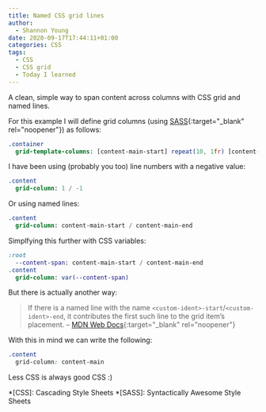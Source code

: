 ```yaml
---
title: Named CSS grid lines
author:
  - Shannon Young
date: 2020-09-17T17:44:11+01:00
categories: CSS
tags:
  - CSS
  - CSS grid
  - Today I learned
---
```

A clean, simple way to span content across columns with CSS grid and named lines.
<!--more-->

For this example I will define grid columns (using [SASS][2]{:target="_blank" rel="noopener"}) as follows:

~~~ SASS
.container
  grid-template-columns: [content-main-start] repeat(10, 1fr) [content-main-end]
~~~

I have been using (probably you too) line numbers with a negative value:

~~~ SASS
.content
  grid-column: 1 / -1
~~~

Or using named lines:

~~~ SASS
.content
  grid-column: content-main-start / content-main-end
~~~

Simplfying this further with CSS variables:

~~~ SASS
:root
  --content-span: content-main-start / content-main-end
.content  
  grid-column: var(--content-span)
~~~

But there is actually another way:

> If there is a named line with the name `<custom-ident>-start`/`<custom-ident>-end`, it contributes the first such line to the grid item’s placement.
> – [MDN Web Docs][1]{:target="_blank" rel="noopener"}

With this in mind we can write the following:

~~~ CSS
.content  
  grid-column: content-main
~~~

Less CSS is always good CSS :)

*[CSS]: Cascading Style Sheets
*[SASS]: Syntactically Awesome Style Sheets

[1]: https://developer.mozilla.org/en-US/docs/Web/CSS/grid-column
[2]: https://sass-lang.com/